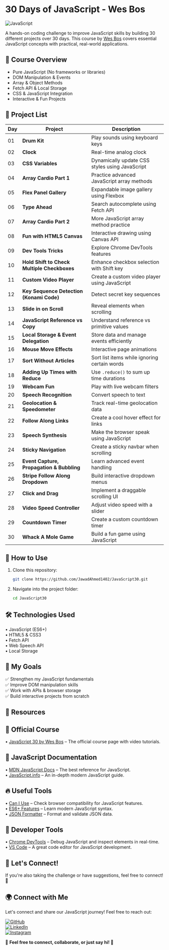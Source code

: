 # 30 Days of JavaScript - Wes Bos  

![JavaScript](https://img.shields.io/badge/JavaScript-ES6+-yellow?style=for-the-badge&logo=javascript)  

A hands-on coding challenge to improve JavaScript skills by building 30 different projects over 30 days. This course by [Wes Bos](https://javascript30.com/) covers essential JavaScript concepts with practical, real-world applications.  

## 🚀 Course Overview  
- Pure JavaScript (No frameworks or libraries)  
- DOM Manipulation & Events  
- Array & Object Methods  
- Fetch API & Local Storage  
- CSS & JavaScript Integration  
- Interactive & Fun Projects  

## 📌 Project List  
| Day | Project | Description |
|----|---------|------------|
| 01 | **Drum Kit** | Play sounds using keyboard keys |
| 02 | **Clock** | Real-time analog clock |
| 03 | **CSS Variables** | Dynamically update CSS styles using JavaScript |
| 04 | **Array Cardio Part 1** | Practice advanced JavaScript array methods |
| 05 | **Flex Panel Gallery** | Expandable image gallery using Flexbox |
| 06 | **Type Ahead** | Search autocomplete using Fetch API |
| 07 | **Array Cardio Part 2** | More JavaScript array method practice |
| 08 | **Fun with HTML5 Canvas** | Interactive drawing using Canvas API |
| 09 | **Dev Tools Tricks** | Explore Chrome DevTools features |
| 10 | **Hold Shift to Check Multiple Checkboxes** | Enhance checkbox selection with Shift key |
| 11 | **Custom Video Player** | Create a custom video player using JavaScript |
| 12 | **Key Sequence Detection (Konami Code)** | Detect secret key sequences |
| 13 | **Slide in on Scroll** | Reveal elements when scrolling |
| 14 | **JavaScript Reference vs Copy** | Understand reference vs primitive values |
| 15 | **Local Storage & Event Delegation** | Store data and manage events efficiently |
| 16 | **Mouse Move Effects** | Interactive page animations |
| 17 | **Sort Without Articles** | Sort list items while ignoring certain words |
| 18 | **Adding Up Times with Reduce** | Use `.reduce()` to sum up time durations |
| 19 | **Webcam Fun** | Play with live webcam filters |
| 20 | **Speech Recognition** | Convert speech to text |
| 21 | **Geolocation & Speedometer** | Track real-time geolocation data |
| 22 | **Follow Along Links** | Create a cool hover effect for links |
| 23 | **Speech Synthesis** | Make the browser speak using JavaScript |
| 24 | **Sticky Navigation** | Create a sticky navbar when scrolling |
| 25 | **Event Capture, Propagation & Bubbling** | Learn advanced event handling |
| 26 | **Stripe Follow Along Dropdown** | Build interactive dropdown menus |
| 27 | **Click and Drag** | Implement a draggable scrolling UI |
| 28 | **Video Speed Controller** | Adjust video speed with a slider |
| 29 | **Countdown Timer** | Create a custom countdown timer |
| 30 | **Whack A Mole Game** | Build a fun game using JavaScript |

## 📂 How to Use  
1. Clone this repository:  
   ```sh
   git clone https://github.com/JawadAhmed1402/JavaScript30.git
   
2. Navigate into the project folder:
   ```sh
   cd JavaScript30

## 🛠️ Technologies Used
• JavaScript (ES6+)   
• HTML5 & CSS3   
• Fetch API   
• Web Speech API   
• Local Storage   

## 🎯 My Goals
✅ Strengthen my JavaScript fundamentals   
✅ Improve DOM manipulation skills   
✅ Work with APIs & browser storage   
✅ Build interactive projects from scratch   

## 🔗 Resources
## 📘 Official Course
• [JavaScript 30 by Wes Bos](https://javascript30.com/) – The official course page with video tutorials.
  
## 📖 JavaScript Documentation
• [MDN JavaScript Docs](https://developer.mozilla.org/en-US/docs/Web/JavaScript) – The best reference for JavaScript.   
• [JavaScript.info](https://javascript.info/) – An in-depth modern JavaScript guide.   

## 🔥 Useful Tools
• [Can I Use](https://caniuse.com/) – Check browser compatibility for JavaScript features.   
• [ES6+ Features](https://es6-features.org/) – Learn modern JavaScript syntax.    
• [JSON Formatter](https://jsonformatter.org/) – Format and validate JSON data.    

## 🎨 Developer Tools
• [Chrome DevTools]() – Debug JavaScript and inspect elements in real-time.   
• [VS Code](https://code.visualstudio.com/) – A great code editor for JavaScript development.   

## 🌟 Let's Connect!
If you're also taking the challenge or have suggestions, feel free to connect! 🚀    

## 🌍 Connect with Me  

Let's connect and share our JavaScript journey! Feel free to reach out:  

[![GitHub](https://img.shields.io/badge/GitHub-000?style=for-the-badge&logo=github)](https://github.com/JawadAhmed1402)   
[![LinkedIn](https://img.shields.io/badge/LinkedIn-0077B5?style=for-the-badge&logo=linkedin)](https://linkedin.com/in/jawad-ahmed-1261912a8)  
[![Instagram](https://img.shields.io/badge/Instagram-E4405F?style=for-the-badge&logo=instagram&logoColor=white)](https://instagram.com/jawa.d1438)  

💬 **Feel free to connect, collaborate, or just say hi! 🚀**

